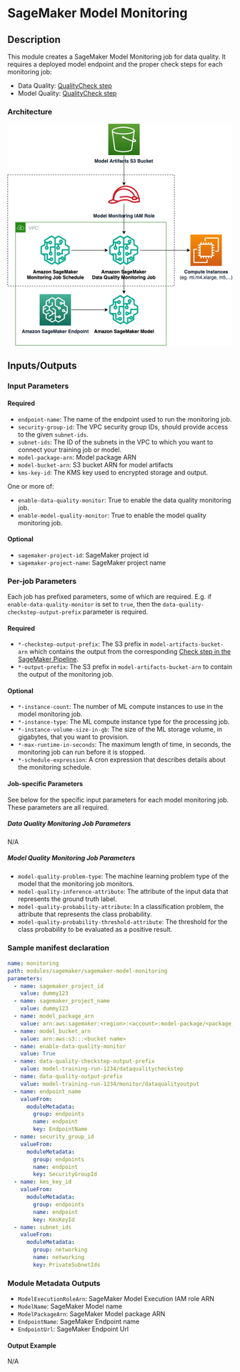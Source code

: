 # SageMaker Model Monitoring

## Description

This module creates a SageMaker Model Monitoring job for data quality.
It requires a deployed model endpoint and the proper check steps
for each monitoring job:

* Data Quality: [QualityCheck step](https://docs.aws.amazon.com/sagemaker/latest/dg/build-and-manage-steps.html#step-type-quality-check)
* Model Quality: [QualityCheck step](https://docs.aws.amazon.com/sagemaker/latest/dg/build-and-manage-steps.html#step-type-quality-check)

### Architecture

![SageMaker Model Monitoring Module Architecture](docs/_static/sagemaker-model-monitoring-module-architecture.png "SageMaker Model Monitoring Module Architecture")

## Inputs/Outputs

### Input Parameters

#### Required

- `endpoint-name`: The name of the endpoint used to run the monitoring job.
- `security-group-id`: The VPC security group IDs, should provide access to the given `subnet-ids`.
- `subnet-ids`: The ID of the subnets in the VPC to which you want to connect your training job or model.
- `model-package-arn`: Model package ARN
- `model-bucket-arn`: S3 bucket ARN for model artifacts
- `kms-key-id`: The KMS key used to encrypted storage and output.

One or more of:

- `enable-data-quality-monitor`: True to enable the data quality monitoring job.
- `enable-model-quality-monitor`: True to enable the model quality monitoring job.

#### Optional

- `sagemaker-project-id`: SageMaker project id
- `sagemaker-project-name`: SageMaker project name

### Per-job Parameters

Each job has prefixed parameters, some of which are required. E.g. if
`enable-data-quality-monitor` is set to `true`, then the
`data-quality-checkstep-output-prefix` parameter is required.

#### Required

- `*-checkstep-output-prefix`: The S3 prefix in `model-artifacts-bucket-arn` which contains the output from the corresponding [Check step in the SageMaker Pipeline](https://docs.aws.amazon.com/sagemaker/latest/dg/build-and-manage-steps.html#build-and-manage-steps-types).
- `*-output-prefix`: The S3 prefix in `model-artifacts-bucket-arn` to contain the output of the monitoring job.

#### Optional

- `*-instance-count`: The number of ML compute instances to use in the model monitoring job.
- `*-instance-type`: The ML compute instance type for the processing job.
- `*-instance-volume-size-in-gb`: The size of the ML storage volume, in gigabytes, that you want to provision.
- `*-max-runtime-in-seconds`: The maximum length of time, in seconds, the monitoring job can run before it is stopped.
- `*-schedule-expression`: A cron expression that describes details about the monitoring schedule.

#### Job-specific Parameters

See below for the specific input parameters for each model monitoring
job. These parameters are all required.

##### Data Quality Monitoring Job Parameters

N/A

##### Model Quality Monitoring Job Parameters

- `model-quality-problem-type`: The machine learning problem type of the model that the monitoring job monitors.
- `model-quality-inference-attribute`: The attribute of the input data that represents the ground truth label.
- `model-quality-probability-attribute`: In a classification problem, the attribute that represents the class probability.
- `model-quality-probability-threshold-attribute`: The threshold for the class probability to be evaluated as a positive result.

### Sample manifest declaration

```yaml
name: monitoring
path: modules/sagemaker/sagemaker-model-monitoring
parameters:
  - name: sagemaker_project_id
    value: dummy123
  - name: sagemaker_project_name
    value: dummy123
  - name: model_package_arn
    value: arn:aws:sagemaker:<region>:<account>:model-package/<package_name>/1
  - name: model_bucket_arn
    value: arn:aws:s3:::<bucket name>
  - name: enable-data-quality-monitor
    value: True
  - name: data-quality-checkstep-output-prefix
    value: model-training-run-1234/dataqualitycheckstep
  - name: data-quality-output-prefix
    value: model-training-run-1234/monitor/dataqualityoutput
  - name: endpoint_name
    valueFrom:
      moduleMetadata:
        group: endpoints
        name: endpoint
        key: EndpointName
  - name: security_group_id
    valueFrom:
      moduleMetadata:
        group: endpoints
        name: endpoint
        key: SecurityGroupId
  - name: kms_key_id
    valueFrom:
      moduleMetadata:
        group: endpoints
        name: endpoint
        key: KmsKeyId
  - name: subnet_ids
    valueFrom:
      moduleMetadata:
        group: networking
        name: networking
        key: PrivateSubnetIds
```

### Module Metadata Outputs

- `ModelExecutionRoleArn`: SageMaker Model Execution IAM role ARN
- `ModelName`: SageMaker Model name
- `ModelPackageArn`: SageMaker Model package ARN
- `EndpointName`: SageMaker Endpoint name
- `EndpointUrl`: SageMaker Endpoint Url

#### Output Example

N/A
